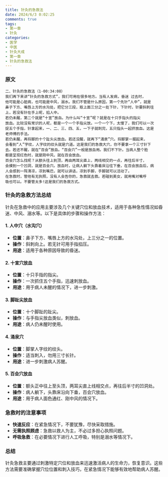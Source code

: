 ```yaml
---
title: 针灸的急救法
date: 2024/6/3 0:02:25
comments: true
tags: 
- 第一章
- 针灸
categories: 
- 医学
- 中医
- 针灸大成
- 第一章
- 针灸的急救法
---
```


### 原文

```
二、针灸的急救法（1-00:34:08）
我们再下来讲“针灸的急救方式”，我们可用在很多地方。当有人发病，昏迷 过去时，
他可能是心脏病，也可能是中风，溺水。我们不管是什么原因，第一个先针“人中”，就是
鼻子下方、嘴唇上方的水沟处，把它分三段，取上面三分之一处下针，下针时，针要斜刺往
上，若没有针在手上呢，掐人中。
若仍未醒，第二个就是“十宣”放血。为什么叫“十宣”呢？就是在十只手指头的指尖
放血。比较没有常识的人呢，都是一个一个手指尖放。一个一个下，太慢了，我们可以一次
捉五个手指，针拿起来，一、二、三、四、五，一下子就刺完，五只指头一起挤放血。这是
老师傅的手法。
若仍未醒，再将脚的十个趾头尖放血。若还没醒，就再下“涌泉”穴。将脚掌一握起来，
会看到“人”字纹，人字纹的纹头就是穴道。这是我们的急救大穴，你不要拿一个三寸针下
去。若还不醒，就在“百会”放血。“百会穴”一般是放血用。我们不下针。当病人整个脸
都是呈现红色时，就是刚中风，就在百会放血。
百会穴怎么找呢？从额头往上到顶，再由两耳尖直上，两线相交的一点，再往后半寸，
会摸到一个凹洞，就是百会穴。放血时，让病人躺下头靠着床沿往下垂，在百会放血后，病
人会感到一阵清凉，凉到嘴巴，就可以讲话，凉到手脚，手脚就可以活动了。
在急救时，管他有无执照，没有人会告你的，急救就去救。若碰到美女，就用嘴对嘴呼
吸也可以。不要管太多!这是我们的急救方式。
```

### 针灸的急救方法总结

针灸在急救中的应用主要涉及几个关键穴位和放血技术，适用于各种急性情况如昏迷、中风、溺水等。以下是具体的步骤和操作方法：

#### 1. 人中穴（水沟穴）

- **位置**：鼻子下方、嘴唇上方的水沟处，上三分之一的位置。
- **操作**：斜刺向上。若无针可用手指掐压。
- **用途**：适用于各种原因导致的昏迷。

#### 2. 十宣穴放血

- **位置**：十只手指的指尖。
- **操作**：一次抓住五个手指，迅速刺放血。
- **用途**：用于病人未醒的情况下，进一步刺激。

#### 3. 脚趾尖放血

- **位置**：十个脚趾的趾尖。
- **操作**：与手指尖放血类似，刺放血。
- **用途**：病人仍未醒时使用。

#### 4. 涌泉穴

- **位置**：脚掌人字纹的纹头。
- **操作**：适当刺入，勿用三寸长针。
- **用途**：进一步刺激病人苏醒。

#### 5. 百会穴放血

- **位置**：额头正中往上至头顶，两耳尖直上线相交点，再往后半寸的凹洞处。
- **操作**：病人躺下，头靠床沿向下垂，百会穴放血。
- **用途**：用于病人面色通红、刚中风的情况下。

### 急救时的注意事项

- **快速反应**：在紧急情况下，不要犹豫，尽快采取措施。
- **无需执照顾虑**：急救以救人为主，不必过多担心执照问题。
- **呼吸急救**：在必要情况下进行人工呼吸，特别是溺水等情况下。

### 总结

针灸急救主要通过刺激特定穴位和放血来迅速激活病人的生命力，恢复意识。这些方法需要准确掌握穴位位置和刺入技巧，在紧急情况下能够有效地帮助病人苏醒。